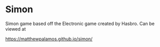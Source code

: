 # Simon
Simon game based off the Electronic game created by Hasbro. Can be viewed at

https://matthewpalamos.github.io/simon/
